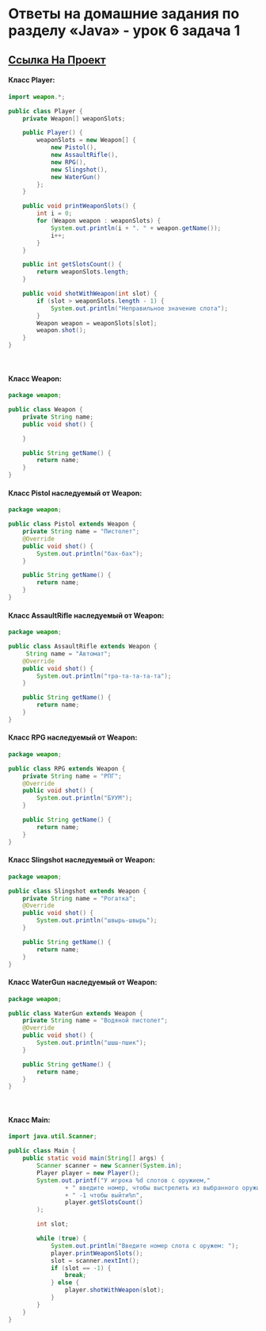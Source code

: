 # Ответы на домашние задания по разделу «Java» - урок 6 задача 1

## [Ссылка На Проект](https://github.com/AlizhanKenesbay/shooter-game)

#### Класс Player:
```java
import weapon.*;

public class Player {
    private Weapon[] weaponSlots;

    public Player() {
        weaponSlots = new Weapon[] {
            new Pistol(),
            new AssaultRifle(),
            new RPG(),
            new Slingshot(),
            new WaterGun()
        };
    }

    public void printWeaponSlots() {
        int i = 0;
        for (Weapon weapon : weaponSlots) {
            System.out.println(i + ". " + weapon.getName());
            i++;
        }
    }

    public int getSlotsCount() {
        return weaponSlots.length;
    }

    public void shotWithWeapon(int slot) {
        if (slot > weaponSlots.length - 1) {
            System.out.println("Неправильное значение слота");
        }
        Weapon weapon = weaponSlots[slot];
        weapon.shot();
    }
}
```
<br>

#### Класс Weapon:
```java
package weapon;

public class Weapon {
    private String name;
    public void shot() {

    }

    public String getName() {
        return name;
    }
}
```

#### Класс Pistol наследуемый от Weapon:
```java
package weapon;

public class Pistol extends Weapon {
    private String name = "Пистолет";
    @Override
    public void shot() {
        System.out.println("бах-бах");
    }

    public String getName() {
        return name;
    }
}
```

#### Класс AssaultRifle наследуемый от Weapon:
```java
package weapon;

public class AssaultRifle extends Weapon {
     String name = "Автомат";
    @Override
    public void shot() {
        System.out.println("тра-та-та-та-та");
    }

    public String getName() {
        return name;
    }
}
```

#### Класс RPG наследуемый от Weapon:
```java
package weapon;

public class RPG extends Weapon {
    private String name = "РПГ";
    @Override
    public void shot() {
        System.out.println("БУУМ");
    }

    public String getName() {
        return name;
    }
}
```

#### Класс Slingshot наследуемый от Weapon:
```java
package weapon;

public class Slingshot extends Weapon {
    private String name = "Рогатка";
    @Override
    public void shot() {
        System.out.println("швырь-швырь");
    }

    public String getName() {
        return name;
    }
}
```

#### Класс WaterGun наследуемый от Weapon:
```java
package weapon;

public class WaterGun extends Weapon {
    private String name = "Водяной пистолет";
    @Override
    public void shot() {
        System.out.println("шшш-пшик");
    }

    public String getName() {
        return name;
    }
}
```
<br>

#### Класс Main:
```java
import java.util.Scanner;

public class Main {
    public static void main(String[] args) {
        Scanner scanner = new Scanner(System.in);
        Player player = new Player();
        System.out.printf("У игрока %d слотов с оружием,"
                + " введите номер, чтобы выстрелить из выбранного оружия,"
                + " -1 чтобы выйти%n",
                player.getSlotsCount()
        );

        int slot;

        while (true) {
            System.out.println("Введите номер слота с оружем: ");
            player.printWeaponSlots();
            slot = scanner.nextInt();
            if (slot == -1) {
                break;
            } else {
                player.shotWithWeapon(slot);
            }
        }
    }
}
```
